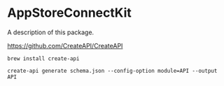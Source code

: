 # AppStoreConnectKit

A description of this package.


https://github.com/CreateAPI/CreateAPI

```
brew install create-api
```

```
create-api generate schema.json --config-option module=API --output API
```
